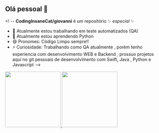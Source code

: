 ## Olá pessoal 👋

<! --
**CodingInsaneCat/giovanni** é um repositório ✨ _especial_ ✨ 

- 🔭 Atualmente estou trabalhando em teste automatizados (QA) 
- 🌱 Atualmente estou aprendendo Python 
- 😄 Pronomes: Código Limpo sempre!!
- ⚡ Curiosidade: Trabalhando como QA atualmente , porém tenho experiencia com desenvolvimento WEB e Backend , prossuo projetos aqui no git pessoais de desenvolvimento com Swift, Java , Python e Javascript 
-->

<div>
<a href="https://github.com/CodingInsaneCat">
<img loading="lazy" height="180em" src="https://github-readme-stats.vercel.app/api/top-langs/?username=seu-usuário-aqui&layout=compact&langs_count=7&theme=dracula"/>
<img loading="lazy" height="180em" src="https://github-readme-stats.vercel.app/api?username=seu-usuário-aqui&show_icons=true&theme=dracula&include_all_commits=true&count_private=true"/>
</div>
